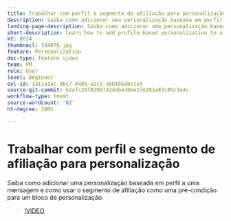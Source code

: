 ```yaml
---
title: Trabalhar com perfil e segmento de afiliação para personalização
description: Saiba como adicionar uma personalização baseada em perfil a uma mensagem e como usar o segmento de afiliação como uma pré-condição para um bloco de personalização.
landing-page-description: Saiba como adicionar uma personalização baseada em perfil a uma mensagem e como usar o segmento de afiliação como uma pré-condição para um bloco de personalização.
short-description: Learn how to add profile-based personalization to a message and how to use segment membership as a pre-condition to a personalization block.
kt: 8034
thumbnail: 334078.jpg
feature: Personalization
doc-type: feature video
team: PM
role: User
level: Beginner
exl-id: 3a11a1ac-9bc7-4485-a1c2-a6b1beabcce4
source-git-commit: b2afc28f82967324ebed0ee17e291e83c85c3a4c
workflow-type: tm+mt
source-wordcount: '82'
ht-degree: 100%

---
```


# Trabalhar com perfil e segmento de afiliação para personalização

Saiba como adicionar uma personalização baseada em perfil a uma mensagem e como usar o segmento de afiliação como uma pré-condição para um bloco de personalização.

>[!VIDEO](https://video.tv.adobe.com/v/334078?quality=12&learn=on)
